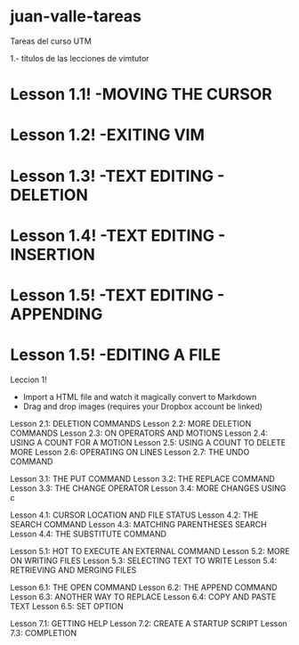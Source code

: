 # juan-valle-tareas
Tareas del curso UTM

1.- titulos de las lecciones de vimtutor  

# Lesson 1.1! -MOVING THE CURSOR
# Lesson 1.2! -EXITING VIM
# Lesson 1.3! -TEXT EDITING - DELETION
# Lesson 1.4! -TEXT EDITING - INSERTION
# Lesson 1.5! -TEXT EDITING - APPENDING
# Lesson 1.5! -EDITING A FILE

 Leccion 1!

  - Import a HTML file and watch it magically convert to Markdown
  - Drag and drop images (requires your Dropbox account be linked)

Lesson 2.1: DELETION COMMANDS
Lesson 2.2: MORE DELETION COMMANDS
Lesson 2.3: ON OPERATORS AND MOTIONS
Lesson 2.4: USING A COUNT FOR A MOTION
Lesson 2.5: USING A COUNT TO DELETE MORE
Lesson 2.6: OPERATING ON LINES
Lesson 2.7: THE UNDO COMMAND

Lesson 3.1: THE PUT COMMAND
Lesson 3.2: THE REPLACE COMMAND
Lesson 3.3: THE CHANGE OPERATOR
Lesson 3.4: MORE CHANGES USING c

Lesson 4.1: CURSOR LOCATION AND FILE STATUS
Lesson 4.2: THE SEARCH COMMAND
Lesson 4.3: MATCHING PARENTHESES SEARCH
Lesson 4.4: THE SUBSTITUTE COMMAND

Lesson 5.1: HOT TO EXECUTE AN EXTERNAL COMMAND
Lesson 5.2: MORE ON WRITING FILES
Lesson 5.3: SELECTING TEXT TO WRITE
Lesson 5.4: RETRIEVING AND MERGING FILES

Lesson 6.1: THE OPEN COMMAND
Lesson 6.2: THE APPEND COMMAND
Lesson 6.3: ANOTHER WAY TO REPLACE
Lesson 6.4: COPY AND PASTE TEXT
Lesson 6.5: SET OPTION 

Lesson 7.1: GETTING HELP
Lesson 7.2: CREATE A STARTUP SCRIPT
Lesson 7.3: COMPLETION

